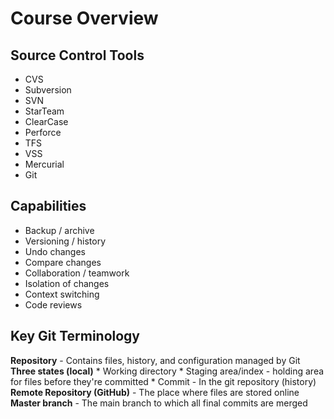 # Course Overview

## Source Control Tools

* CVS
* Subversion
* SVN
* StarTeam
* ClearCase
* Perforce
* TFS
* VSS
* Mercurial
* Git

## Capabilities

* Backup / archive
* Versioning / history
* Undo changes
* Compare changes
* Collaboration / teamwork
* Isolation of changes
* Context switching
* Code reviews

## Key Git Terminology

**Repository** - Contains files, history, and configuration managed by Git
**Three states (local)**
	* Working directory 
	* Staging area/index - holding area for files before they're committed
	* Commit - In the git repository (history)
**Remote Repository (GitHub)** - The place where files are stored online
**Master branch** - The main branch to which all final commits are merged
